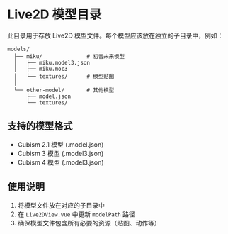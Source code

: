 # Live2D 模型目录

此目录用于存放 Live2D 模型文件。每个模型应该放在独立的子目录中，例如：

```
models/
  ├── miku/              # 初音未来模型
  │   ├── miku.model3.json
  │   ├── miku.moc3
  │   └── textures/      # 模型贴图
  │
  └── other-model/       # 其他模型
      ├── model.json
      └── textures/
```

## 支持的模型格式

- Cubism 2.1 模型 (.model.json)
- Cubism 3 模型 (.model3.json)
- Cubism 4 模型 (.model3.json)

## 使用说明

1. 将模型文件放在对应的子目录中
2. 在 `Live2DView.vue` 中更新 `modelPath` 路径
3. 确保模型文件包含所有必要的资源（贴图、动作等） 
